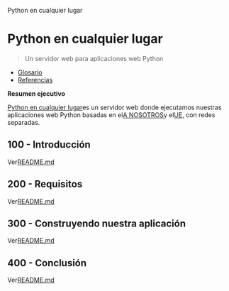 Python en cualquier lugar

# Python en cualquier lugar

> Un servidor web para aplicaciones web Python

-   [Glosario](./GLOSSARY.md)
-   [Referencias](./REFERENCES.md)

**Resumen ejecutivo**

[Python en cualquier lugar](https://www.pythonanywhere.com)es un servidor web donde ejecutamos nuestras aplicaciones web Python basadas en el[A NOSOTROS](https://www.pythonanywhere.com/user/wvanheemstra/account/)y el[UE](https://eu.pythonanywhere.com/user/willemvanheemstra/account/), con redes separadas.

## 100 - Introducción

Ver[README.md](./100/README.md)

## 200 - Requisitos

Ver[README.md](./200/README.md)

## 300 - Construyendo nuestra aplicación

Ver[README.md](./300/README.md)

## 400 - Conclusión

Ver[README.md](./400/README.md)
